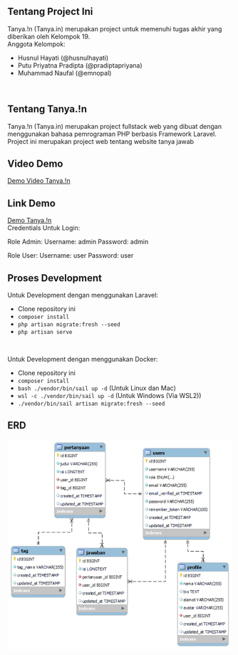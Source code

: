 ## Tentang Project Ini
Tanya.!n (Tanya.in) merupakan project untuk memenuhi tugas akhir yang diberikan oleh Kelompok 19.<br>
Anggota Kelompok: <br>
- Husnul Hayati (@husnulhayati)
- Putu Priyatna Pradipta (@pradiptapriyana)
- Muhammad Naufal (@emnopal)
<br>

## Tentang Tanya.!n
Tanya.!n (Tanya.in) merupakan project fullstack web yang dibuat dengan menggunakan bahasa pemrograman PHP berbasis Framework Laravel.
Project ini merupakan project web tentang website tanya jawab

## Video Demo
[Demo Video Tanya.!n](https://youtu.be/7Por0ss2nyQ)

## Link Demo
[Demo Tanya.!n](https://tanyain.herokuapp.com/)<br>
Credentials Untuk Login: <br>

Role Admin:
Username: admin
Password: admin

Role User:
Username: user
Password: user

## Proses Development
Untuk Development dengan menggunakan Laravel:
- Clone repository ini
- `composer install`
- `php artisan migrate:fresh --seed`
- `php artisan serve`
<br>

Untuk Development dengan menggunakan Docker:
- Clone repository ini
- `composer install`
- `bash ./vendor/bin/sail up -d` (Untuk Linux dan Mac)
- `wsl -c ./vendor/bin/sail up -d` (Untuk Windows (Via WSL2))
- `./vendor/bin/sail artisan migrate:fresh --seed`


## ERD
![ERD Tanya.!n](erd.png)
